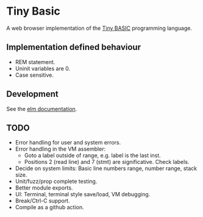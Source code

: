 # Tiny Basic

A web browser implementation of the [Tiny BASIC](https://en.wikipedia.org/wiki/Tiny_BASIC)
programming language.

## Implementation defined behaviour

* REM statement.
* Uninit variables are 0.
* Case sensitive.

## Development

See the [elm documentation](https://guide.elm-lang.org/install/elm).

## TODO

* Error handling for user and system errors.
* Error handling in the VM assembler:
    * Goto a label outside of range, e.g. label is the last inst.
    * Positions 2 (read line) and 7 (stmt) are significative. Check labels.
* Decide on system limits: Basic line numbers range, number range, stack size.
* Unit/fuzz/prop complete testing.
* Better module exports.
* UI: Terminal, terminal style save/load, VM debugging.
* Break/Ctrl-C support.
* Compile as a github action.